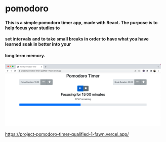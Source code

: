 # pomodoro

#### This is a simple pomodoro timer app, made with React.  The purpose is to help focus your studies to 
#### set intervals and to take small breaks in order to have what you have learned soak in better into your
#### long term memory.

<img src="Pomodoro.png" width="700px" />




https://project-pomodoro-timer-qualified-1-fawn.vercel.app/
